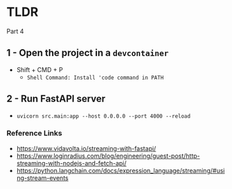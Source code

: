 # TLDR
Part 4

## 1 - Open the project in a `devcontainer`
- Shift + CMD + P
    - `Shell Command: Install 'code command in PATH`

## 2 - Run FastAPI server
- `uvicorn src.main:app --host 0.0.0.0 --port 4000 --reload`

### Reference Links
- https://www.vidavolta.io/streaming-with-fastapi/
- https://www.loginradius.com/blog/engineering/guest-post/http-streaming-with-nodejs-and-fetch-api/
- https://python.langchain.com/docs/expression_language/streaming/#using-stream-events